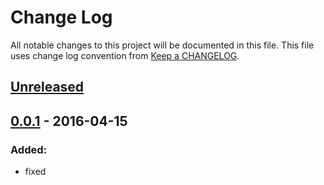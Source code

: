 # Change Log
All notable changes to this project will be documented in this file.
This file uses change log convention from [Keep a CHANGELOG](http://keepachangelog.com).

## [Unreleased][unreleased]

## [0.0.1] - 2016-04-15

### Added:
- fixed

[unreleased]: https://github.com/hadenlabs/ansible-role-virtualenvwrapper/compare/0.0.1...HEAD
[0.0.1]: https://github.com/hadenlabs/ansible-role-virtualenvwrapper/compare/0.0.0...0.0.1

[CHANGELOG.md]: CHANGELOG.md
[CONTRIBUTING.md]: CONTRIBUTING.md
[LICENCE.md]: LICENCE.md
[README.md]: README.md
